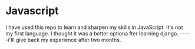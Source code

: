 # Javascript
I have used this repo to learn and sharpen my skills in JavaScript.
It's not my first language.
I thought it was a better optiona fter learning django.
-----i'lll  give back my experience after two months.
